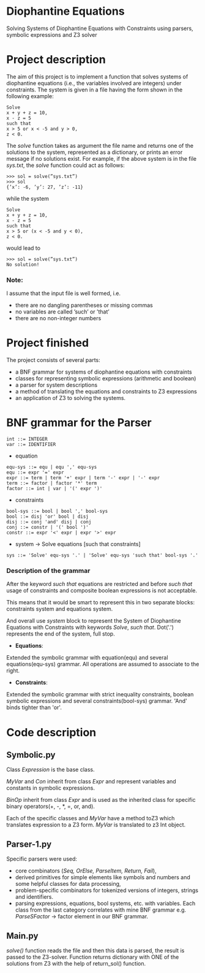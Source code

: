 # Diophantine Equations

Solving Systems of Diophantine Equations with Constraints using parsers, symbolic expressions and Z3 solver

# Project description

The aim of this project is to implement a function that solves systems of diophantine equations (i.e., the variables involved are integers) under constraints. The system is given in a file having the form shown in the following example:
```
Solve
x + y + z = 10,
x - z = 5
such that
x > 5 or x < -5 and y > 0,
z < 0.
```

The _solve_ function takes as argument the file name and returns one of the solutions to the system, represented as a dictionary, or prints an error message if no solutions exist. For example, if the above system is in the file _sys.txt_, the _solve_ function could act as follows:
```
>>> sol = solve(”sys.txt”)
>>> sol
{’x’: -6, ’y’: 27, ’z’: -11}
```
while the system
```
Solve
x + y + z = 10,
x - z = 5
such that
x > 5 or (x < -5 and y < 0),
z < 0.
```
would lead to
```
>>> sol = solve(”sys.txt”)
No solution!
```

### Note:

I assume that the input file is well formed, i.e.
+ there are no dangling parentheses or missing commas
+ no variables are called ’such’ or ’that’
+ there are no non-integer numbers

# Project finished

The project consists of several parts:
+ a BNF grammar for systems of diophantine equations with constraints
+ classes for representing symbolic expressions (arithmetic and boolean)
+ a parser for system descriptions
+ a method of translating the equations and constraints to Z3 expressions
+ an application of Z3 to solving the systems.

# BNF grammar for the Parser

```
int ::= INTEGER
var ::= IDENTIFIER
```
+ equation
```
equ-sys ::= equ | equ ',' equ-sys
equ ::= expr '=' expr
expr ::= term | term '+' expr | term '-' expr | '-' expr
term ::= factor | factor '*' term
factor ::= int | var | '(' expr ')'
```
+ constraints
```
bool-sys ::= bool | bool ',' bool-sys
bool ::= disj 'or' bool | disj
disj ::= conj 'and' disj | conj
conj ::= constr | '(' bool ')'
constr ::= expr '<' expr | expr '>' expr
```
+ system  -> Solve equations [such that constraints]
```
sys ::= 'Solve' equ-sys '.' | 'Solve' equ-sys 'such that' bool-sys '.'
```

### Description of the grammar

After the keyword _such that_ equations are restricted and before _such that_ usage of constraints and composite boolean expressions is not acceptable.
 
This means that it would be smart to represent this in two separate blocks: constraints system and equations system.

And overall use _system_ block to represent the System of Diophantine Equations with Constraints with keywords _Solve_, _such that_.
Dot('.') represents the end of the system, full stop.

+ __Equations__:

Extended the symbolic grammar with equation(equ) and several equations(equ-sys) grammar.
All operations are assumed to associate to the right.

+ __Constraints__:

Extended the symbolic grammar with strict inequality constraints, boolean 
symbolic expressions and several constraints(bool-sys) grammar.
'And' binds tighter than 'or'.


# Code description

## Symbolic.py 

Class _Expression_ is the base class. 

_MyVar_ and _Con_ inherit from class _Expr_ and represent variables and constants in symbolic expressions.

_BinOp_ inherit from class _Expr_ and is used as the inherited class for specific binary operators(+, -, *, =, or, and).

Each of the specific classes and _MyVar_ have a method toZ3 which translates expression to a Z3 form.
_MyVar_ is translated to z3 Int object.

## Parser-1.py

Specific parsers were used: 
- core combinators (_Seq, OrElse, ParseItem, Return, Fail_),
- derived primitives for simple elements like symbols and numbers and some helpful classes for data processing,
- problem-specific combinators for tokenized versions of integers, strings and
	identifiers.
- parsing expressions, equations, bool systems, etc. with variables. 
Each class from the last category correlates with mine BNF grammar e.g.
_ParseSFactor_ -> factor element in our BNF grammar.

## Main.py

_solve()_ function reads the file and then this data is parsed,
the result is passed to the Z3-solver. Function returns dictionary with ONE of the solutions from Z3 with the help of return_sol() function. 